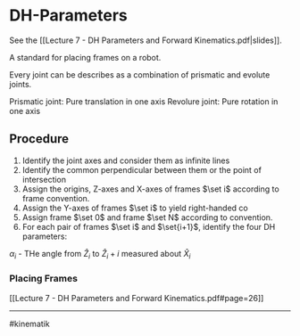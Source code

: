# DH-Parameters
See the [[Lecture 7 - DH Parameters and Forward Kinematics.pdf|slides]].

A standard for placing frames on a robot.

Every joint can be describes as a combination of prismatic and evolute joints.

Prismatic joint: Pure translation in one axis
Revolure joint: Pure rotation in one axis

## Procedure
1. Identify the joint axes and consider them as infinite lines
2. Identify the common perpendicular between them or the point of intersection
3. Assign the origins, Z-axes and X-axes of frames $\set i$ according to frame convention.
4. Assign the Y-axes of frames $\set i$ to yield right-handed co
5. Assign frame $\set 0$ and frame $\set N$ according to convention.
6. For each pair of frames $\set i$ and $\set{i+1}$, identify the four DH parameters:

$\alpha_i$ - THe angle from $\hat{Z}_i$ to $\hat{Z}_i + i$ measured about $\hat{X}_i$


### Placing Frames
[[Lecture 7 - DH Parameters and Forward Kinematics.pdf#page=26]]

---
#kinematik 
